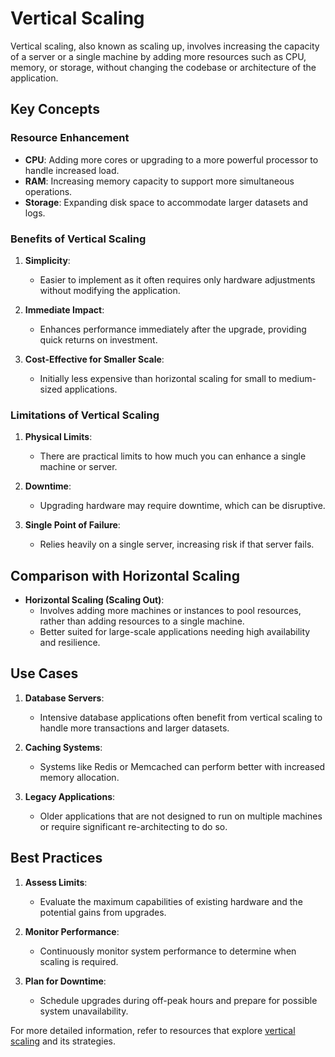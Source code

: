 # Vertical Scaling

Vertical scaling, also known as scaling up, involves increasing the capacity of a server or a single machine by adding more resources such as CPU, memory, or storage, without changing the codebase or architecture of the application.

## Key Concepts

### Resource Enhancement

- **CPU**: Adding more cores or upgrading to a more powerful processor to handle increased load.
- **RAM**: Increasing memory capacity to support more simultaneous operations.
- **Storage**: Expanding disk space to accommodate larger datasets and logs.

### Benefits of Vertical Scaling

1. **Simplicity**:
   - Easier to implement as it often requires only hardware adjustments without modifying the application.

2. **Immediate Impact**:
   - Enhances performance immediately after the upgrade, providing quick returns on investment.

3. **Cost-Effective for Smaller Scale**:
   - Initially less expensive than horizontal scaling for small to medium-sized applications.

### Limitations of Vertical Scaling

1. **Physical Limits**:
   - There are practical limits to how much you can enhance a single machine or server.

2. **Downtime**:
   - Upgrading hardware may require downtime, which can be disruptive.

3. **Single Point of Failure**:
   - Relies heavily on a single server, increasing risk if that server fails.

## Comparison with Horizontal Scaling

- **Horizontal Scaling (Scaling Out)**:
  - Involves adding more machines or instances to pool resources, rather than adding resources to a single machine.
  - Better suited for large-scale applications needing high availability and resilience.

## Use Cases

1. **Database Servers**:
   - Intensive database applications often benefit from vertical scaling to handle more transactions and larger datasets.

2. **Caching Systems**:
   - Systems like Redis or Memcached can perform better with increased memory allocation.

3. **Legacy Applications**:
   - Older applications that are not designed to run on multiple machines or require significant re-architecting to do so.

## Best Practices

1. **Assess Limits**:
   - Evaluate the maximum capabilities of existing hardware and the potential gains from upgrades.

2. **Monitor Performance**:
   - Continuously monitor system performance to determine when scaling is required.

3. **Plan for Downtime**:
   - Schedule upgrades during off-peak hours and prepare for possible system unavailability.

For more detailed information, refer to resources that explore [vertical scaling](https://en.wikipedia.org/wiki/Scalability#Vertical_scaling) and its strategies.
